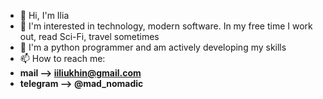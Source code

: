 - 👋 Hi, I'm Ilia
- 👀 I'm interested in technology, modern software. In my free time I work out, read Sci-Fi, travel sometimes
- 🌱 I'm a python programmer and am actively developing my skills
- 📫 How to reach me:
- **mail --> iiliukhin@gmail.com**
- **telegram --> @mad_nomadic**

<!---
Ilia-Pringless/Ilia-Pringless is a ✨ special ✨ repository because its `README.md` (this file) appears on your GitHub profile.
You can click the Preview link to take a look at your changes.
--->
